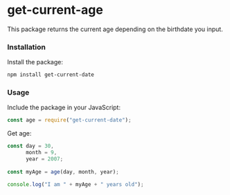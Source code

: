 # get-current-age
This package returns the current age depending on the birthdate you input.
### Installation
Install the package:
```bash
npm install get-current-date
```
### Usage
Include the package in your JavaScript:
```javascript
const age = require("get-current-date");
```
Get age:
```javascript
const day = 30,
      month = 9,
      year = 2007;
       
const myAge = age(day, month, year);

console.log("I am " + myAge + " years old");
```
